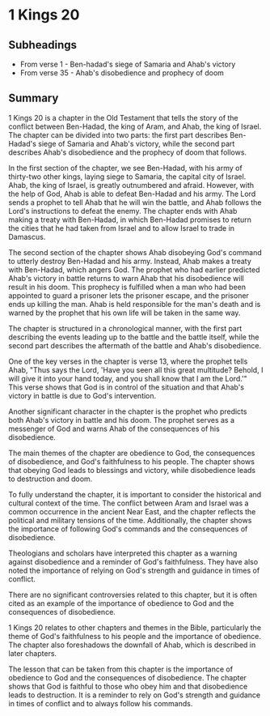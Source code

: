 # 1 Kings 20

## Subheadings

* From verse 1 - Ben-hadad's siege of Samaria and Ahab's victory
* From verse 35 - Ahab's disobedience and prophecy of doom

## Summary

1 Kings 20 is a chapter in the Old Testament that tells the story of the conflict between Ben-Hadad, the king of Aram, and Ahab, the king of Israel. The chapter can be divided into two parts: the first part describes Ben-Hadad's siege of Samaria and Ahab's victory, while the second part describes Ahab's disobedience and the prophecy of doom that follows.

In the first section of the chapter, we see Ben-Hadad, with his army of thirty-two other kings, laying siege to Samaria, the capital city of Israel. Ahab, the king of Israel, is greatly outnumbered and afraid. However, with the help of God, Ahab is able to defeat Ben-Hadad and his army. The Lord sends a prophet to tell Ahab that he will win the battle, and Ahab follows the Lord's instructions to defeat the enemy. The chapter ends with Ahab making a treaty with Ben-Hadad, in which Ben-Hadad promises to return the cities that he had taken from Israel and to allow Israel to trade in Damascus.

The second section of the chapter shows Ahab disobeying God's command to utterly destroy Ben-Hadad and his army. Instead, Ahab makes a treaty with Ben-Hadad, which angers God. The prophet who had earlier predicted Ahab's victory in battle returns to warn Ahab that his disobedience will result in his doom. This prophecy is fulfilled when a man who had been appointed to guard a prisoner lets the prisoner escape, and the prisoner ends up killing the man. Ahab is held responsible for the man's death and is warned by the prophet that his own life will be taken in the same way.

The chapter is structured in a chronological manner, with the first part describing the events leading up to the battle and the battle itself, while the second part describes the aftermath of the battle and Ahab's disobedience.

One of the key verses in the chapter is verse 13, where the prophet tells Ahab, "Thus says the Lord, 'Have you seen all this great multitude? Behold, I will give it into your hand today, and you shall know that I am the Lord.'" This verse shows that God is in control of the situation and that Ahab's victory in battle is due to God's intervention.

Another significant character in the chapter is the prophet who predicts both Ahab's victory in battle and his doom. The prophet serves as a messenger of God and warns Ahab of the consequences of his disobedience.

The main themes of the chapter are obedience to God, the consequences of disobedience, and God's faithfulness to his people. The chapter shows that obeying God leads to blessings and victory, while disobedience leads to destruction and doom.

To fully understand the chapter, it is important to consider the historical and cultural context of the time. The conflict between Aram and Israel was a common occurrence in the ancient Near East, and the chapter reflects the political and military tensions of the time. Additionally, the chapter shows the importance of following God's commands and the consequences of disobedience.

Theologians and scholars have interpreted this chapter as a warning against disobedience and a reminder of God's faithfulness. They have also noted the importance of relying on God's strength and guidance in times of conflict.

There are no significant controversies related to this chapter, but it is often cited as an example of the importance of obedience to God and the consequences of disobedience.

1 Kings 20 relates to other chapters and themes in the Bible, particularly the theme of God's faithfulness to his people and the importance of obedience. The chapter also foreshadows the downfall of Ahab, which is described in later chapters.

The lesson that can be taken from this chapter is the importance of obedience to God and the consequences of disobedience. The chapter shows that God is faithful to those who obey him and that disobedience leads to destruction. It is a reminder to rely on God's strength and guidance in times of conflict and to always follow his commands.